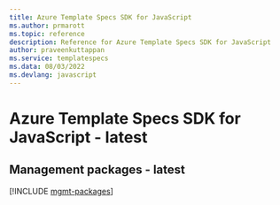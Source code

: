 ```yaml
---
title: Azure Template Specs SDK for JavaScript
ms.author: prmarott
ms.topic: reference
description: Reference for Azure Template Specs SDK for JavaScript
author: praveenkuttappan
ms.service: templatespecs
ms.data: 08/03/2022
ms.devlang: javascript
---
```

# Azure Template Specs SDK for JavaScript - latest

## Management packages - latest
[!INCLUDE [mgmt-packages](template-specs-mgmt-index.md)]
